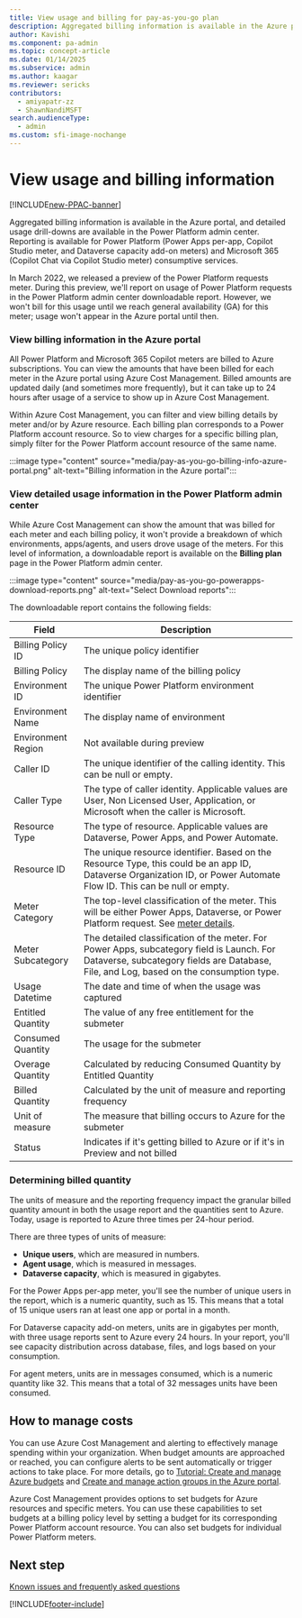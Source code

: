 ```yaml
---
title: View usage and billing for pay-as-you-go plan 
description: Aggregated billing information is available in the Azure portal, and detailed usage drill-downs are available in the Power Platform admin center.
author: Kavishi
ms.component: pa-admin
ms.topic: concept-article
ms.date: 01/14/2025
ms.subservice: admin
ms.author: kaagar
ms.reviewer: sericks 
contributors:
  - amiyapatr-zz
  - ShawnNandiMSFT
search.audienceType: 
  - admin
ms.custom: sfi-image-nochange
---
```

# View usage and billing information

[!INCLUDE[new-PPAC-banner](~/includes/new-PPAC-banner.md)]

Aggregated billing information is available in the Azure portal, and detailed usage drill-downs are available in the Power Platform admin center. Reporting is available for Power Platform (Power Apps per-app, Copilot Studio meter, and Dataverse capacity add-on meters) and Microsoft 365 (Copilot Chat via Copilot Studio meter) consumptive services. 

In March 2022, we released a preview of the Power Platform requests meter. During this preview, we'll report on usage of Power Platform requests in the Power Platform admin center downloadable report. However, we won't bill for this usage until we reach general availability (GA) for this meter; usage won't appear in the Azure portal until then. 

### View billing information in the Azure portal

All Power Platform and Microsoft 365 Copilot meters are billed to Azure subscriptions. You can view the amounts that have been billed for each meter in the Azure portal using Azure Cost Management. Billed amounts are updated daily (and sometimes more frequently), but it can take up to 24 hours after usage of a service to show up in Azure Cost Management.

Within Azure Cost Management, you can filter and view billing details by meter and/or by Azure resource. Each billing plan corresponds to a Power Platform account resource. So to view charges for a specific billing plan, simply filter for the Power Platform account resource of the same name.

:::image type="content" source="media/pay-as-you-go-billing-info-azure-portal.png" alt-text="Billing information in the Azure portal":::

### View detailed usage information in the Power Platform admin center

While Azure Cost Management can show the amount that was billed for each meter and each billing policy, it won't provide a breakdown of which environments, apps/agents, and users drove usage of the meters. For this level of information, a downloadable report is available on the **Billing plan** page in the Power Platform admin center.

:::image type="content" source="media/pay-as-you-go-powerapps-download-reports.png" alt-text="Select Download reports":::

The downloadable report contains the following fields:


| Field                  | Description            |
|------------------------|------------------------|
| Billing Policy ID       | The unique policy identifier |
| Billing Policy | The display name of the billing policy |
| Environment ID | The unique Power Platform environment identifier |
| Environment Name | The display name of environment |
| Environment Region | Not available during preview |
| Caller ID | The unique identifier of the calling identity. This can be null or empty. |
| Caller Type | The type of caller identity. Applicable values are User, Non Licensed User, Application, or Microsoft when the caller is Microsoft. |
| Resource Type | The type of resource. Applicable values are Dataverse, Power Apps, and Power Automate. |
| Resource ID | The unique resource identifier. Based on the Resource Type, this could be an app ID, Dataverse Organization ID, or Power Automate Flow ID. This can be null or empty.|
| Meter Category | The top-level classification of the meter. This will be either Power Apps, Dataverse, or Power Platform request. See [meter details](pay-as-you-go-meters.md). |
| Meter Subcategory | The detailed classification of the meter. For Power Apps, subcategory field is Launch. For Dataverse, subcategory fields are Database, File, and Log, based on the consumption type.
| Usage Datetime | The date and time of when the usage was captured |
| Entitled Quantity | The value of any free entitlement for the submeter |
| Consumed Quantity | The usage for the submeter |
| Overage Quantity | Calculated by reducing Consumed Quantity by Entitled Quantity | 
| Billed Quantity | Calculated by the unit of measure and reporting frequency |
| Unit of measure | The measure that billing occurs to Azure for the submeter |
| Status | Indicates if it's getting billed to Azure or if it's in Preview and not billed |


### Determining billed quantity

The units of measure and the reporting frequency impact the granular billed quantity amount in both the usage report and the quantities sent to Azure.  Today, usage is reported to Azure three times per 24-hour period. 

There are three types of units of measure: 

- **Unique users**, which are measured in numbers.
- **Agent usage**, which is measured in messages.
- **Dataverse capacity**, which is measured in gigabytes.

For the Power Apps per-app meter, you'll see the number of unique users in the report, which is a numeric quantity, such as 15. This means that a total of 15 unique users ran at least one app or portal in a month.

For Dataverse capacity add-on meters, units are in gigabytes per month, with three usage reports sent to Azure every 24 hours. In your report, you'll see capacity distribution across database, files, and logs based on your consumption. 

For agent meters, units are in messages consumed, which is a numeric quantity like 32. This means that a total of 32 messages units have been consumed. 

## How to manage costs

You can use Azure Cost Management and alerting to effectively manage spending within your organization. When budget amounts are approached or reached, you can configure alerts to be sent automatically or trigger actions to take place. For more details, go to [Tutorial: Create and manage Azure budgets](/azure/cost-management-billing/costs/tutorial-acm-create-budgets) and [Create and manage action groups in the Azure portal](/azure/azure-monitor/alerts/action-groups).  

Azure Cost Management provides options to set budgets for Azure resources and specific meters. You can use these capabilities to set budgets at a billing policy level by setting a budget for its corresponding Power Platform account resource. You can also set budgets for individual Power Platform meters.

## Next step

[Known issues and frequently asked questions](pay-as-you-go-issues-faq.md)



[!INCLUDE[footer-include](../includes/footer-banner.md)]
